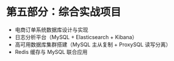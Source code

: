 
# **第五部分：综合实战项目**

* 电商订单系统数据库设计与实现
* 日志分析平台（MySQL + Elasticsearch + Kibana）
* 高可用数据库集群搭建（MySQL 主从复制 + ProxySQL 读写分离）
* Redis 缓存与 MySQL 联合应用

